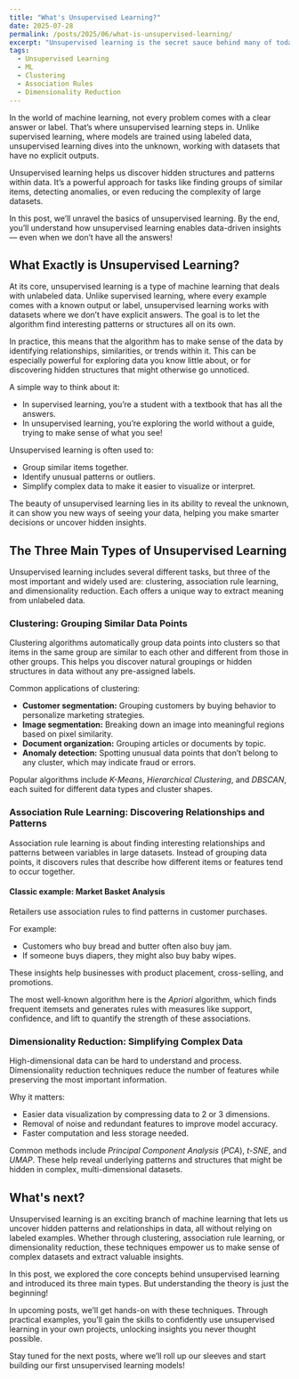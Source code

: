 ```yaml
---
title: "What's Unsupervised Learning?"
date: 2025-07-28
permalink: /posts/2025/06/what-is-unsupervised-learning/
excerpt: "Unsupervised learning is the secret sauce behind many of today’s most powerful AI tools, but how does it find patterns in data without any labels? In this post, we’ll uncover the magic of clustering, association rules, and dimensionality reduction, and show you how these techniques can transform raw data into deep insights. Ready to unlock the mysteries of your data? Let’s dive in!"
tags:
  - Unsupervised Learning
  - ML
  - Clustering
  - Association Rules
  - Dimensionality Reduction
---
```


In the world of machine learning, not every problem comes with a clear answer or label. That’s where unsupervised learning steps in. Unlike supervised learning, where models are trained using labeled data, unsupervised learning dives into the unknown, working with datasets that have no explicit outputs.

Unsupervised learning helps us discover hidden structures and patterns within data. It’s a powerful approach for tasks like finding groups of similar items, detecting anomalies, or even reducing the complexity of large datasets.

In this post, we’ll unravel the basics of unsupervised learning. By the end, you’ll understand how unsupervised learning enables data-driven insights — even when we don’t have all the answers!

## What Exactly is Unsupervised Learning?

At its core, unsupervised learning is a type of machine learning that deals with unlabeled data. Unlike supervised learning, where every example comes with a known output or label, unsupervised learning works with datasets where we don’t have explicit answers. The goal is to let the algorithm find interesting patterns or structures all on its own.

In practice, this means that the algorithm has to make sense of the data by identifying relationships, similarities, or trends within it. This can be especially powerful for exploring data you know little about, or for discovering hidden structures that might otherwise go unnoticed.

A simple way to think about it:

- In supervised learning, you’re a student with a textbook that has all the answers.
- In unsupervised learning, you’re exploring the world without a guide, trying to make sense of what you see!

Unsupervised learning is often used to:
- Group similar items together.
- Identify unusual patterns or outliers.
- Simplify complex data to make it easier to visualize or interpret.

The beauty of unsupervised learning lies in its ability to reveal the unknown, it can show you new ways of seeing your data, helping you make smarter decisions or uncover hidden insights.


## The Three Main Types of Unsupervised Learning

Unsupervised learning includes several different tasks, but three of the most important and widely used are: clustering, association rule learning, and dimensionality reduction. Each offers a unique way to extract meaning from unlabeled data.


### Clustering: Grouping Similar Data Points

Clustering algorithms automatically group data points into clusters so that items in the same group are similar to each other and different from those in other groups. This helps you discover natural groupings or hidden structures in data without any pre-assigned labels.

Common applications of clustering:

- **Customer segmentation:** Grouping customers by buying behavior to personalize marketing strategies.
- **Image segmentation:** Breaking down an image into meaningful regions based on pixel similarity.
- **Document organization:** Grouping articles or documents by topic.
- **Anomaly detection:** Spotting unusual data points that don’t belong to any cluster, which may indicate fraud or errors.

Popular algorithms include *K-Means*, *Hierarchical Clustering*, and *DBSCAN*, each suited for different data types and cluster shapes.

### Association Rule Learning: Discovering Relationships and Patterns

Association rule learning is about finding interesting relationships and patterns between variables in large datasets. Instead of grouping data points, it discovers rules that describe how different items or features tend to occur together.

#### Classic example: Market Basket Analysis

Retailers use association rules to find patterns in customer purchases. 

For example:

- Customers who buy bread and butter often also buy jam.
- If someone buys diapers, they might also buy baby wipes.

These insights help businesses with product placement, cross-selling, and promotions.

The most well-known algorithm here is the *Apriori* algorithm, which finds frequent itemsets and generates rules with measures like support, confidence, and lift to quantify the strength of these associations.

### Dimensionality Reduction: Simplifying Complex Data

High-dimensional data can be hard to understand and process. Dimensionality reduction techniques reduce the number of features while preserving the most important information.

Why it matters:

- Easier data visualization by compressing data to 2 or 3 dimensions.
- Removal of noise and redundant features to improve model accuracy.
- Faster computation and less storage needed.

Common methods include *Principal Component Analysis* (*PCA*), *t-SNE*, and *UMAP*. These help reveal underlying patterns and structures that might be hidden in complex, multi-dimensional datasets.

## What's next?

Unsupervised learning is an exciting branch of machine learning that lets us uncover hidden patterns and relationships in data, all without relying on labeled examples. Whether through clustering, association rule learning, or dimensionality reduction, these techniques empower us to make sense of complex datasets and extract valuable insights.

In this post, we explored the core concepts behind unsupervised learning and introduced its three main types. But understanding the theory is just the beginning!

In upcoming posts, we’ll get hands-on with these techniques. Through practical examples, you’ll gain the skills to confidently use unsupervised learning in your own projects, unlocking insights you never thought possible.

Stay tuned for the next posts, where we’ll roll up our sleeves and start building our first unsupervised learning models!
